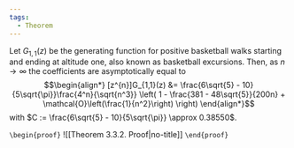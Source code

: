 ```yaml
---
tags:
  - Theorem
---
```

Let $G_{1,1}(z)$ be the generating function for positive basketball walks starting and ending at altitude one, also known as basketball excursions. Then, as $n \to \infty$ the coefficients are asymptotically equal to 
$$\begin{align*}
[z^{n}]G_{1,1}(z) &= \frac{6\sqrt{5} - 10}{5\sqrt{\pi}}\frac{4^n}{\sqrt{n^3}}
\left(
1 - \frac{381 - 48\sqrt{5}}{200n} + \mathcal{O}\left(\frac{1}{n^2}\right)
\right)
\end{align*}$$
with $C := \frac{6\sqrt{5} - 10}{5\sqrt{\pi}} \approx 0.38550$.

`\begin{proof}`
![[Theorem 3.3.2. Proof|no-title]]
`\end{proof}`

